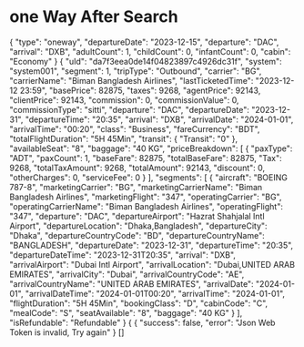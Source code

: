 # one Way After Search


<api-endpoint openapi-path="./../openapi.yaml" endpoint="/api_agent/booking/search-results" method="get">
<request>
        <sample lang="JSON">
          {
  "type": "oneway",
  "departureDate": "2023-12-15",
  "departure": "DAC",
  "arrival": "DXB",
  "adultCount": 1,
  "childCount": 0,
  "infantCount": 0,
  "cabin": "Economy"
}
      </sample>      
    </request> 
  <response type="200">
         <sample lang="JSON">
       {
        "uId": "da7f3eea0de14f04823897c4926dc31f",
        "system": "system001",
        "segment": 1,
        "tripType": "Outbound",
        "carrier": "BG",
        "carrierName": "Biman Bangladesh Airlines",
        "lastTicketedTime": "2023-12-12 23:59",
        "basePrice": 82875,
        "taxes": 9268,
        "agentPrice": 92143,
        "clientPrice": 92143,
        "commission": 0,
        "commissionValue": 0,
        "commissionType": "sitti",
        "departure": "DAC",
        "departureDate": "2023-12-31",
        "departureTime": "20:35",
        "arrival": "DXB",
        "arrivalDate": "2024-01-01",
        "arrivalTime": "00:20",
        "class": "Business",
        "fareCurrency": "BDT",
        "totalFlightDuration": "5H 45Min",
        "transit": {
            "Transit": "0"
        },
        "availableSeat": "8",
        "baggage": "40 KG",
        "priceBreakdown": [
            {
                "paxType": "ADT",
                "paxCount": 1,
                "baseFare": 82875,
                "totalBaseFare": 82875,
                "Tax": 9268,
                "totalTaxAmount": 9268,
                "totalAmount": 92143,
                "discount": 0,
                "otherCharges": 0,
                "serviceFee": 0
            }
        ],
        "segments": [
            {
                "aircraft": "BOEING 787-8",
                "marketingCarrier": "BG",
                "marketingCarrierName": "Biman Bangladesh Airlines",
                "marketingFlight": "347",
                "operatingCarrier": "BG",
                "operatingCarrierName": "Biman Bangladesh Airlines",
                "operatingFlight": "347",
                "departure": "DAC",
                "departureAirport": "Hazrat Shahjalal Intl Airport",
                "departureLocation": "Dhaka,Bangladesh",
                "departureCity": "Dhaka",
                "departureCountryCode": "BD",
                "departureCountryName": "BANGLADESH",
                "departureDate": "2023-12-31",
                "departureTime": "20:35",
                "departureDateTime": "2023-12-31T20:35",
                "arrival": "DXB",
                "arrivalAirport": "Dubai Intl Airport",
                "arrivalLocation": "Dubai,UNITED ARAB EMIRATES",
                "arrivalCity": "Dubai",
                "arrivalCountryCode": "AE",
                "arrivalCountryName": "UNITED ARAB EMIRATES",
                "arrivalDate": "2024-01-01",
                "arrivalDateTime": "2024-01-01T00:20",
                "arrivalTime": "2024-01-01",
                "flightDuration": "5H 45Min",
                "bookingClass": "D",
                "cabinCode": "C",
                "mealCode": "S",
                "seatAvailable": "8",
                "baggage": "40 KG"
            }
        ],
        "isRefundable": "Refundable"
    }
      </sample>    
    </response>
 <response type="400">
         <sample lang="JSON">
           {
 {
    "success": false,
    "error": "Json Web Token is invalid, Try again"
}
      </sample>   
    </response>
<response type="404">
        <sample lang="JSON">
         []
      </sample>      
    </response>

</api-endpoint>